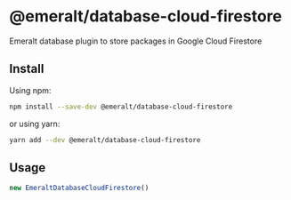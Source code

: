 # @emeralt/database-cloud-firestore
Emeralt database plugin to store packages in Google Cloud Firestore

## Install

Using npm:

```sh
npm install --save-dev @emeralt/database-cloud-firestore
```

or using yarn:

```sh
yarn add --dev @emeralt/database-cloud-firestore
```

## Usage

```ts
new EmeraltDatabaseCloudFirestore()
```
